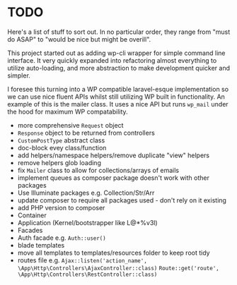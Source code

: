 # TODO

Here's a list of stuff to sort out. In no particular order, they range from
"must do ASAP" to "would be nice but might be overill".

This project started out as adding wp-cli wrapper for simple command line
interface. It very quickly expanded into refactoring almost everything to
utilize auto-loading, and more abstraction to make development quicker and
simpler.

I foresee this turning into a WP compatible laravel-esque implementation so we
can use nice fluent APIs whilst still utilizing WP built in functionality. An
example of this is the mailer class. It uses a nice API but runs `wp_mail` under
the hood for maximum WP compatability.

-   more comprehensive `Request` object
-   `Response` object to be returned from controllers
-   `CustomPostType` abstract class
-   doc-block evey class/function
-   add helpers/namespace helpers/remove duplicate "view" helpers
-   remove helpers glob loading
-   fix `Mailer` class to allow for collections/arrays of emails
-   implement queues as composer package doesn't work with other packages
-   Use Illuminate packages e.g. Collection/Str/Arr
-   update composer to require all packages used - don't rely on it existing
-   add PHP version to composer
-   Container
-   Application (Kernel/bootstrapper like L@\*%v3l)
-   Facades
-   Auth facade e.g. `Auth::user()`
-   blade templates
-   move all templates to templates/resources folder to keep root tidy
-   routes file e.g.
    `Ajax::listen('action_name', \App\Http\Controllers\AjaxController::class)`
    `Route::get('route', \App\Http\Controllers\RestController::class)`
